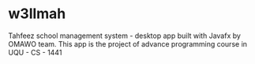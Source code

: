 # w3llmah
Tahfeez school management system - desktop app built with Javafx by OMAWO team. This app is the project of advance programming course in UQU - CS - 1441
